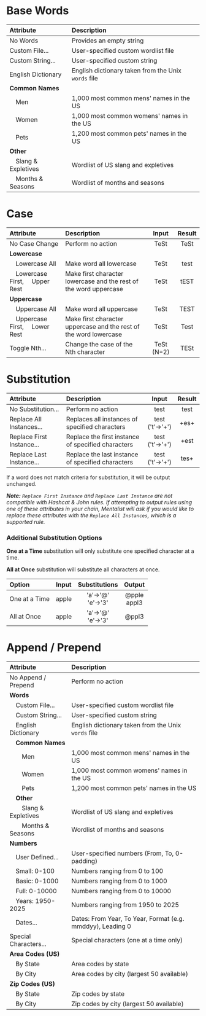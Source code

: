 # Base Words
|Attribute|Description|
|:--------|:----------|
| No Words                 | Provides an empty string |
| Custom File...           | User-specified custom wordlist file |
| Custom String...         | User-specified custom string |
| English Dictionary       | English dictionary taken from the Unix `words` file |
| **Common Names**         |
| &emsp;Men                | 1,000 most common mens' names in the US |
| &emsp;Women              | 1,000 most common womens' names in the US |
| &emsp;Pets               | 1,200 most common pets' names in the US |
| **Other**                |
| &emsp;Slang & Expletives | Wordlist of US slang and expletives |
| &emsp;Months & Seasons   | Wordlist of months and seasons |

# Case
|Attribute|Description|Input|Result|
|:--------|:----------|:---:|:----:|
| No Case Change                          | Perform no action                                                 | TeSt | TeSt |
| **Lowercase**                           |
| &emsp;Lowercase All                     | Make word all lowercase                                           | TeSt | test |
| &emsp;Lowercase First, &emsp;Upper Rest | Make first character lowercase and the rest of the word uppercase | TeSt | tEST |
| **Uppercase**                           |
| &emsp;Uppercase All                     | Make word all uppercase                                           | TeSt | TEST |
| &emsp;Uppercase First, &emsp;Lower Rest | Make first character uppercase and the rest of the word lowercase | TeSt | Test |
| Toggle Nth...                           | Change the case of the Nth character                              | TeSt (N=2) | TESt | 

# Substitution
|Attribute|Description|Input|Result|
|:--------|:----------|:---:|:----:|
| No Substitution...        | Perform no action                                  | test | test |
| Replace All Instances...  | Replaces all instances of specified characters     | test<br>('t'&rightarrow;'+') | +es+ |
| Replace First Instance... | Replace the first instance of specified characters | test<br>('t'&rightarrow;'+') | +est |
| Replace Last Instance...  | Replace the last instance of specified characters  | test<br>('t'&rightarrow;'+') | tes+ | 

If a word does not match criteria for substitution, it will be output unchanged.

_**Note:** `Replace First Instance` and `Replace Last Instance` are not compatible with Hashcat & John rules. If attempting to output rules using one of these attributes in your chain, Mentalist will ask if you would like to replace these attributes with the `Replace All Instances`, which is a supported rule._

### Additional Substitution Options

**One at a Time** substitution will only substitute one specified character at a time.

**All at Once** substitution will substitute all characters at once.

|Option|Input|Substitutions|Output|
|:-----|:---:|:-----------:|:----:|
| One at a Time | apple | 'a'&rightarrow;'@'<br>'e'&rightarrow;'3' | @pple<br>appl3 |
| All at Once   | apple | 'a'&rightarrow;'@'<br>'e'&rightarrow;'3' | @ppl3 |

# Append / Prepend
|Attribute|Description|
|:--------|:----------|
| No Append / Prepend            | Perform no action |
| **Words**                      |
| &emsp;Custom File...           | User-specified custom wordlist file |
| &emsp;Custom String...         | User-specified custom string |
| &emsp;English Dictionary       | English dictionary taken from the Unix `words` file |
| &emsp;**Common Names**         |
| &emsp;&emsp;Men                | 1,000 most common mens' names in the US |
| &emsp;&emsp;Women              | 1,000 most common womens' names in the US |
| &emsp;&emsp;Pets               | 1,200 most common pets' names in the US |
| &emsp;**Other**                |
| &emsp;&emsp;Slang & Expletives | Wordlist of US slang and expletives |
| &emsp;&emsp;Months & Seasons   | Wordlist of months and seasons |
| **Numbers**                    |
| &emsp;User Defined...          | User-specified numbers (From, To, 0-padding) |
| &emsp;Small: 0-100             | Numbers ranging from 0 to 100 |
| &emsp;Basic: 0-1000            | Numbers ranging from 0 to 1000 |
| &emsp;Full: 0-10000            | Numbers ranging from 0 to 10000 |
| &emsp;Years: 1950-2025         | Numbers ranging from 1950 to 2025 |
| &emsp;Dates...                 | Dates: From Year, To Year, Format (e.g. mmddyy), Leading 0 |
| Special Characters...          | Special characters (one at a time only) |
| **Area Codes (US)**            |
| &emsp;By State                 | Area codes by state |
| &emsp;By City                  | Area codes by city (largest 50 available) |
| **Zip Codes (US)**             |
| &emsp;By State                 | Zip codes by state |
| &emsp;By City                  | Zip codes by city (largest 50 available) |